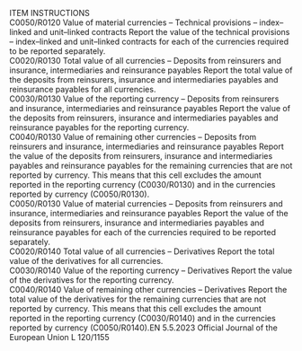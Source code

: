  
ITEM  INSTRUCTIONS  
C0050/R0120  Value of material 
currencies – Technical 
provisions – index–linked 
and unit–linked contracts  Report the value of the technical provisions – index–linked and unit–linked contracts 
for each of the currencies required to be reported separately.  
C0020/R0130  Total value of all 
currencies – Deposits 
from reinsurers and 
insurance, intermediaries 
and reinsurance payables  Report the total value of the deposits from reinsurers, insurance and intermediaries 
payables and reinsurance payables for all currencies.  
C0030/R0130  Value of the reporting 
currency – Deposits from 
reinsurers and insurance, 
intermediaries and 
reinsurance payables  Report the value of the deposits from reinsurers, insurance and intermediaries payables 
and reinsurance payables for the reporting currency.  
C0040/R0130  Value of remaining other 
currencies – Deposits 
from reinsurers and 
insurance, intermediaries 
and reinsurance payables  Report the value of the deposits from reinsurers, insurance and intermediaries payables 
and reinsurance payables for the remaining currencies that are not reported by 
currency. 
This means that this cell excludes the amount reported in the reporting currency 
(C0030/R0130) and in the currencies reported by currency (C0050/R0130).  
C0050/R0130  Value of material 
currencies – Deposits 
from reinsurers and 
insurance, intermediaries 
and reinsurance payables  Report the value of the deposits from reinsurers, insurance and intermediaries payables 
and reinsurance payables for each of the currencies required to be reported separately.  
C0020/R0140  Total value of all 
currencies – Derivatives  Report the total value of the derivatives for all currencies.  
C0030/R0140  Value of the reporting 
currency – Derivatives  Report the value of the derivatives for the reporting currency.  
C0040/R0140  Value of remaining other 
currencies – Derivatives  Report the total value of the derivatives for the remaining currencies that are not 
reported by currency. 
This means that this cell excludes the amount reported in the reporting currency 
(C0030/R0140) and in the currencies reported by currency (C0050/R0140).EN  5.5.2023 Official Journal of the European Union L 120/1155